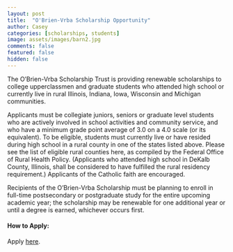 ```yaml
---
layout: post
title:  "O'Brien-Vrba Scholarship Opportunity"
author: Casey
categories: [scholarships, students]
image: assets/images/barn2.jpg
comments: false
featured: false
hidden: false
---
```

The O’Brien-Vrba Scholarship Trust is providing renewable scholarships to college upperclassmen and graduate students who attended high school or currently live in rural Illinois, Indiana, Iowa, Wisconsin and Michigan communities.

Applicants must be collegiate juniors, seniors or graduate level students who are actively involved in school activities and community service, and who have a minimum grade point average of 3.0 on a 4.0 scale (or its equivalent). To be eligible, students must currently live or have resided during high school in a rural county in one of the states listed above. Please see the list of eligible rural counties here, as compiled by the Federal Office of Rural Health Policy. (Applicants who attended high school in DeKalb County, Illinois, shall be considered to have fulfilled the rural residency requirement.) Applicants of the Catholic faith are encouraged.

Recipients of the O’Brien-Vrba Scholarship must be planning to enroll in full-time postsecondary or postgraduate study for the entire upcoming academic year; the scholarship may be renewable for one additional year or until a degree is earned, whichever occurs first.

#### How to Apply:
Apply <a href="https://learnmore.scholarsapply.org/obrien/">here</a>.